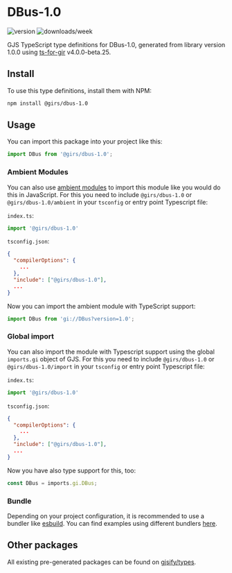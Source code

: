 
# DBus-1.0

![version](https://img.shields.io/npm/v/@girs/dbus-1.0)
![downloads/week](https://img.shields.io/npm/dw/@girs/dbus-1.0)


GJS TypeScript type definitions for DBus-1.0, generated from library version 1.0.0 using [ts-for-gir](https://github.com/gjsify/ts-for-gir) v4.0.0-beta.25.


## Install

To use this type definitions, install them with NPM:
```bash
npm install @girs/dbus-1.0
```

## Usage

You can import this package into your project like this:
```ts
import DBus from '@girs/dbus-1.0';
```

### Ambient Modules

You can also use [ambient modules](https://github.com/gjsify/ts-for-gir/tree/main/packages/cli#ambient-modules) to import this module like you would do this in JavaScript.
For this you need to include `@girs/dbus-1.0` or `@girs/dbus-1.0/ambient` in your `tsconfig` or entry point Typescript file:

`index.ts`:
```ts
import '@girs/dbus-1.0'
```

`tsconfig.json`:
```json
{
  "compilerOptions": {
    ...
  },
  "include": ["@girs/dbus-1.0"],
  ...
}
```

Now you can import the ambient module with TypeScript support: 

```ts
import DBus from 'gi://DBus?version=1.0';
```

### Global import

You can also import the module with Typescript support using the global `imports.gi` object of GJS.
For this you need to include `@girs/dbus-1.0` or `@girs/dbus-1.0/import` in your `tsconfig` or entry point Typescript file:

`index.ts`:
```ts
import '@girs/dbus-1.0'
```

`tsconfig.json`:
```json
{
  "compilerOptions": {
    ...
  },
  "include": ["@girs/dbus-1.0"],
  ...
}
```

Now you have also type support for this, too:

```ts
const DBus = imports.gi.DBus;
```

### Bundle

Depending on your project configuration, it is recommended to use a bundler like [esbuild](https://esbuild.github.io/). You can find examples using different bundlers [here](https://github.com/gjsify/ts-for-gir/tree/main/examples).

## Other packages

All existing pre-generated packages can be found on [gjsify/types](https://github.com/gjsify/types).

